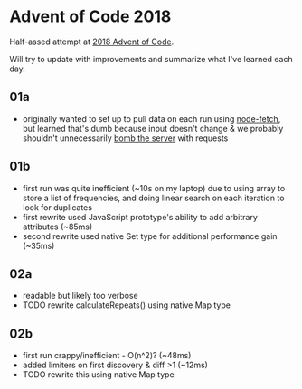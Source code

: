 # Advent of Code 2018

Half-assed attempt at [2018 Advent of Code](https://adventofcode.com/2018).

Will try to update with improvements and summarize what I've learned each day.

## 01a

- originally wanted to set up to pull data on each run using [node-fetch](https://github.com/bitinn/node-fetch), but learned that's dumb because input doesn't change & we probably shouldn't unnecessarily [bomb the server](https://www.reddit.com/r/adventofcode/comments/3v64sb/aoc_is_fragile_please_be_gentle/) with requests

## 01b

- first run was quite inefficient (~10s on my laptop) due to using array to store a list of frequencies, and doing linear search on each iteration to look for duplicates
- first rewrite used JavaScript prototype's ability to add arbitrary attributes (~85ms)
- second rewrite used native Set type for additional performance gain (~35ms)

## 02a

- readable but likely too verbose
- TODO rewrite calculateRepeats() using native Map type

## 02b
- first run crappy/inefficient - O(n^2)? (~48ms)
- added limiters on first discovery & diff >1 (~12ms)
- TODO rewrite this using native Map type
